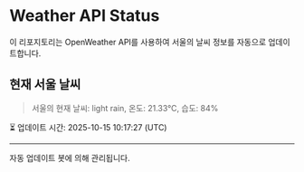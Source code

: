 
# Weather API Status

이 리포지토리는 OpenWeather API를 사용하여 서울의 날씨 정보를 자동으로 업데이트합니다.

## 현재 서울 날씨
> 서울의 현재 날씨: light rain, 온도: 21.33°C, 습도: 84%

⏳ 업데이트 시간: 2025-10-15 10:17:27 (UTC)

---
자동 업데이트 봇에 의해 관리됩니다.
